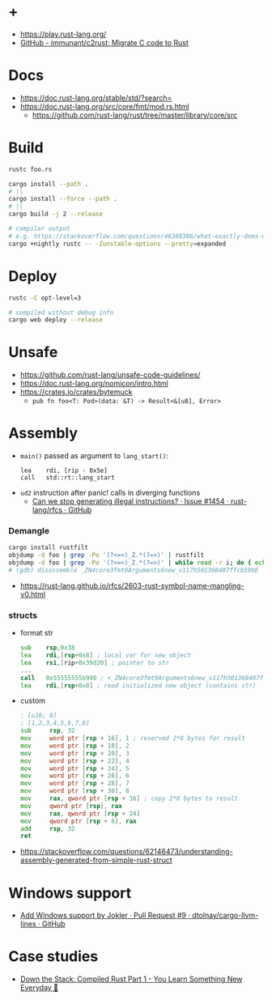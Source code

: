# +

- https://play.rust-lang.org/
- [GitHub \- immunant/c2rust: Migrate C code to Rust](https://github.com/immunant/c2rust)

# Docs

- https://doc.rust-lang.org/stable/std/?search=
- https://doc.rust-lang.org/src/core/fmt/mod.rs.html
    - https://github.com/rust-lang/rust/tree/master/library/core/src

# Build

```bash
rustc foo.rs

cargo install --path .
# ||
cargo install --force --path .
# ||
cargo build -j 2 --release

# compiler output
# e.g. https://stackoverflow.com/questions/46388386/what-exactly-does-derivedebug-mean-in-rust
cargo +nightly rustc -- -Zunstable-options --pretty=expanded
```

# Deploy

```bash
rustc -C opt-level=3

# compiled without debug info
cargo web deploy --release
```

# Unsafe

- https://github.com/rust-lang/unsafe-code-guidelines/
- https://doc.rust-lang.org/nomicon/intro.html
- https://crates.io/crates/bytemuck
    - `pub fn foo<T: Pod>(data: &T) -> Result<&[u8], Error>`

# Assembly

- `main()` passed as argument to `lang_start()`:
   ```
   lea    rdi, [rip - 0x5e]
   call   std::rt::lang_start
   ```
- `ud2` instruction after panic! calls in diverging functions
    - [ Can we stop generating illegal instructions? · Issue \#1454 · rust\-lang/rfcs · GitHub](https://github.com/rust-lang/rfcs/issues/1454)

### Demangle

```bash
cargo install rustfilt
objdump -d foo | grep -Po '(?<=<)_Z.*(?=>)' | rustfilt
objdump -d foo | grep -Po '(?<=<)_Z.*(?=>)' | while read -r i; do { echo "$i" | rustfilt; echo "$i"; } | paste -sd" "; done
# (gdb) disassemble _ZN4core3fmt9Arguments6new_v117h501368407ffcb59bE
```

- https://rust-lang.github.io/rfcs/2603-rust-symbol-name-mangling-v0.html

### structs

- format str
    ```fasm
    sub    rsp,0x38
    lea    rdi,[rsp+0x8] ; local var for new object
    lea    rsi,[rip+0x39d20] ; pointer to str
    ...
    call   0x55555555b990 ; <_ZN4core3fmt9Arguments6new_v117h501368407ffcb59bE>
    lea    rdi,[rsp+0x8] ; read initialized new object (contains str)
    ```
- custom
    ```fasm
    ; [u16; 8]
    ; [1,2,3,4,5,6,7,8]
    sub     rsp, 32
    mov     word ptr [rsp + 16], 1 ; reserved 2*8 bytes for result
    mov     word ptr [rsp + 18], 2
    mov     word ptr [rsp + 20], 3
    mov     word ptr [rsp + 22], 4
    mov     word ptr [rsp + 24], 5
    mov     word ptr [rsp + 26], 6
    mov     word ptr [rsp + 28], 7
    mov     word ptr [rsp + 30], 8
    mov     rax, qword ptr [rsp + 16] ; copy 2*8 bytes to result
    mov     qword ptr [rsp], rax
    mov     rax, qword ptr [rsp + 24]
    mov     qword ptr [rsp + 8], rax
    add     rsp, 32
    ret
    ```

- https://stackoverflow.com/questions/62146473/understanding-assembly-generated-from-simple-rust-struct

# Windows support

- [Add Windows support by Jokler · Pull Request \#9 · dtolnay/cargo\-llvm\-lines · GitHub](https://github.com/dtolnay/cargo-llvm-lines/pull/9/files)

# Case studies

- [Down the Stack: Compiled Rust Part 1 \- You Learn Something New Everyday 💭](https://blog.ryanlevick.com/down-the-stack-part-1/)
